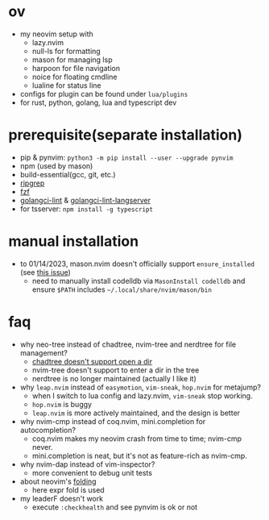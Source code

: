 # ov

- my neovim setup with
  - lazy.nvim
  - null-ls for formatting
  - mason for managing lsp
  - harpoon for file navigation
  - noice for floating cmdline
  - lualine for status line
- configs for plugin can be found under `lua/plugins`
- for rust, python, golang, lua and typescript dev

# prerequisite(separate installation)

- pip & pynvim: `python3 -m pip install --user --upgrade pynvim`
- npm (used by mason)
- build-essential(gcc, git, etc.)
- [ripgrep](https://github.com/BurntSushi/ripgrep)
- [fzf](https://github.com/junegunn/fzf)
- [golangci-lint](https://golangci-lint.run/usage/install/#local-installation) &
  [golangci-lint-langserver](https://github.com/nametake/golangci-lint-langserver)
- for tsserver: `npm install -g typescript`

# manual installation

- to 01/14/2023, mason.nvim doesn't officially support `ensure_installed` (see
  [this issue](https://github.com/williamboman/mason.nvim/issues/1338))
  - need to manually install codelldb via `MasonInstall codelldb` and ensure
    `$PATH` includes `~/.local/share/nvim/mason/bin`

# faq

- why neo-tree instead of chadtree, nvim-tree and nerdtree for file management?
  - [chadtree doesn't support open a dir](https://github.com/ms-jpq/chadtree/issues/274)
  - nvim-tree doesn't support <enter> to enter a dir in the tree
  - nerdtree is no longer maintained (actually I like it)
- why `leap.nvim` instead of `easymotion`, `vim-sneak`, `hop.nvim` for metajump?
  - when I switch to lua config and lazy.nvim, `vim-sneak` stop working.
  - `hop.nvim` is buggy
  - `leap.nvim` is more actively maintained, and the design is better
- why nvim-cmp instead of coq.nvim, mini.completion for autocompletion?
  - coq.nvim makes my neovim crash from time to time; nvim-cmp never.
  - mini.completion is neat, but it's not as feature-rich as nvim-cmp.
- why nvim-dap instead of vim-inspector?
  - more convenient to debug unit tests
- about neovim's [folding](https://neovim.io/doc/user/fold.html)
  - here expr fold is used
- my leaderF doesn't work
  - execute `:checkhealth` and see pynvim is ok or not
